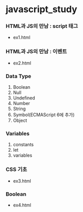# javascript_study

### HTML과 JS의 만남 : script 태그

-   ex1.html

### HTML과 JS의 만남 : 이벤트

-   ex2.html

### Data Type

1. Boolean
2. Null
3. Undefined
4. Number
5. String
6. Symbol(ECMAScript 6에 추가)
7. Object

### Variables

1. constants
2. let
3. variables

### CSS 기초

-   ex3.html

### Boolean

-   ex4.html
